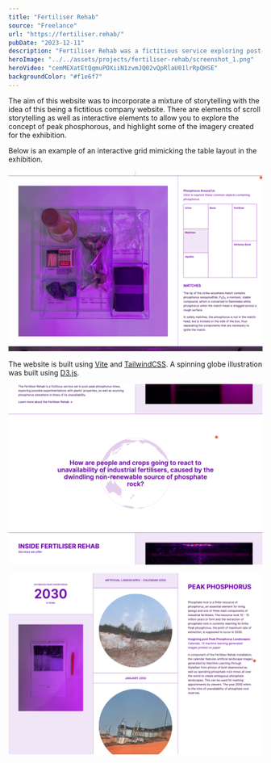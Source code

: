 ```yaml
---
title: "Fertiliser Rehab"
source: "Freelance"
url: "https://fertiliser.rehab/"
pubDate: "2023-12-11"
description: "Fertiliser Rehab was a fictitious service exploring post-peak phosphorus times coming in the future, part of the Inspiration Forum LAB organized by Ji.hlava. A website was designed to complement the physical exhibition and explore in more depth the concepts and ideas on display."
heroImage: "../../assets/projects/fertiliser-rehab/screenshot_1.png"
heroVideo: "cemMEXatEtQqmuPOXiiN1zvmJQ02vQpRlaU01lrRpQHSE"
backgroundColor: "#f1e6f7"
---
```


The aim of this website was to incorporate a mixture of storytelling with the idea of this being a fictitious company website. There are elements of scroll storytelling as well as interactive elements to allow you to explore the concept of peak phosphorous, and highlight some of the imagery created for the exhibition.

Below is an example of an interactive grid mimicking the table layout in the exhibition.

![Interactive element](../../assets/projects/fertiliser-rehab/screenshot_2.png)

The website is built using [Vite](https://vitejs.dev) and [TailwindCSS](https://tailwindcss.com). A spinning globe illustration was built using [D3.js](https://d3js.org).

![Spinning Globe Screenshot](../../assets/projects/fertiliser-rehab/screenshot_3.png)

![Fixed scrolling images](../../assets/projects/fertiliser-rehab/screenshot_4.png)
